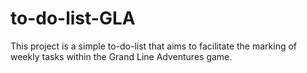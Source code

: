 # to-do-list-GLA
This project is a simple to-do-list that aims to facilitate the marking of weekly tasks within the Grand Line Adventures game.
